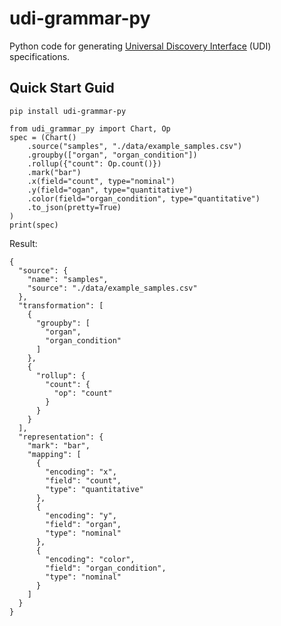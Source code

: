 # udi-grammar-py

Python code for generating [Universal Discovery Interface](https://github.com/hms-dbmi/udi-grammar) (UDI) specifications.


## Quick Start Guid

`pip install udi-grammar-py`

```
from udi_grammar_py import Chart, Op
spec = (Chart()
    .source("samples", "./data/example_samples.csv")
    .groupby(["organ", "organ_condition"])
    .rollup({"count": Op.count()})
    .mark("bar")
    .x(field="count", type="nominal")
    .y(field="ogan", type="quantitative")
    .color(field="organ_condition", type="quantitative")
    .to_json(pretty=True)
)
print(spec)
```

Result:

```
{
  "source": {
    "name": "samples",
    "source": "./data/example_samples.csv"
  },
  "transformation": [
    {
      "groupby": [
        "organ",
        "organ_condition"
      ]
    },
    {
      "rollup": {
        "count": {
          "op": "count"
        }
      }
    }
  ],
  "representation": {
    "mark": "bar",
    "mapping": [
      {
        "encoding": "x",
        "field": "count",
        "type": "quantitative"
      },
      {
        "encoding": "y",
        "field": "organ",
        "type": "nominal"
      },
      {
        "encoding": "color",
        "field": "organ_condition",
        "type": "nominal"
      }
    ]
  }
}
```
